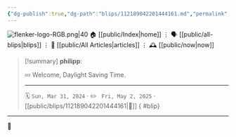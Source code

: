```yaml
---
{"dg-publish":true,"dg-path":"blips/112189042201444161.md","permalink":"/blips/112189042201444161/","title":"philipp on mastodon @ 2024-03-31"}
---
```



<div class="transclusion internal-embed is-loaded"><div class="markdown-embed">




![flenker-logo-RGB.png|40](/img/user/attachments/flenker-logo-RGB.png)
🏠 [[public/Index\|home]]  ⋮ 🗣️ [[public/all-blips\|blips]] ⋮  📝 [[public/All Articles\|articles]]  ⋮ 🕰️ [[public/now\|now]]


</div></div>


> [!summary] **philipp**:
>
> 💤 Welcome, Daylight Saving Time.
> - - -
>
> 🗓️ <code>Sun, Mar 31, 2024</code>  · ✏️ <code> Fri, May 2, 2025</code>  · [[public/blips/112189042201444161\|🔗]]
{ #blip}


- - -

 👾
